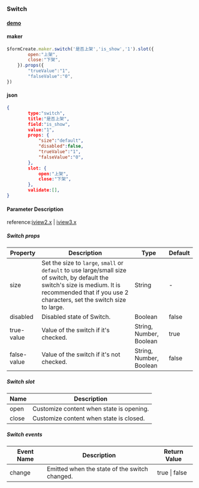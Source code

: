 ### Switch

#### [demo](https://jsrun.net/dehKp/edit)

#### maker
```js
$formCreate.maker.switch('是否上架','is_show','1').slot({
        open:"上架",
        close:"下架",
    }).props({
        "trueValue":"1",
        "falseValue":"0",
})
```

#### json
```json
{
        type:"switch",
        title:"是否上架",
        field:"is_show",
        value:"1",
        props: {
            "size":"default",
            "disabled":false,
            "trueValue":"1",
            "falseValue":"0",
        },
        slot: {
            open:"上架",
            close:"下架",
        },
        validate:[],
}
```

#### Parameter Description

reference:[iview2.x](http://v2.iviewui.com/components/switch#API) | [iview3.x](https://www.iviewui.com/components/switch#API)

##### Switch props

| Property    | Description                                                  | Type                    | Default |
| ----------- | ------------------------------------------------------------ | ----------------------- | ------- |
| size        | Set the size to `large`, `small` or `default` to use large/small size of switch, by default the switch's size is medium. It is recommended that if you use 2 characters, set the switch size to large. | String                  | -       |
| disabled    | Disabled state of Switch.                                    | Boolean                 | false   |
| true-value  | Value of the switch if it's checked.                         | String, Number, Boolean | true    |
| false-value | Value of the switch if it's not checked.                     | String, Number, Boolean | false   |

##### Switch slot

| Name  | Description                              |
| ----- | ---------------------------------------- |
| open  | Customize content when state is opening. |
| close | Customize content when state is closed.  |

##### Switch events

| Event Name | Description                                   | Return Value  |
| ---------- | --------------------------------------------- | ------------- |
| change     | Emitted when the state of the switch changed. | true \| false |


